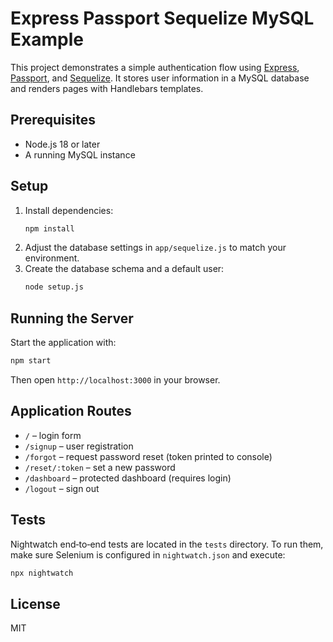 # Express Passport Sequelize MySQL Example

This project demonstrates a simple authentication flow using [Express](https://expressjs.com/), [Passport](http://www.passportjs.org/), and [Sequelize](https://sequelize.org/). It stores user information in a MySQL database and renders pages with Handlebars templates.

## Prerequisites

- Node.js 18 or later
- A running MySQL instance

## Setup

1. Install dependencies:
   ```bash
   npm install
   ```
2. Adjust the database settings in `app/sequelize.js` to match your environment.
3. Create the database schema and a default user:
   ```bash
   node setup.js
   ```

## Running the Server

Start the application with:
```bash
npm start
```
Then open `http://localhost:3000` in your browser.

## Application Routes

- `/` – login form
- `/signup` – user registration
- `/forgot` – request password reset (token printed to console)
- `/reset/:token` – set a new password
- `/dashboard` – protected dashboard (requires login)
- `/logout` – sign out

## Tests

Nightwatch end‑to‑end tests are located in the `tests` directory. To run them, make sure Selenium is configured in `nightwatch.json` and execute:
```bash
npx nightwatch
```

## License

MIT
